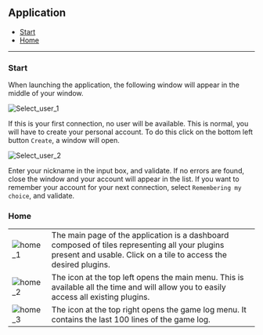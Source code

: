 ## Application
- [Start](#start)
- [Home](#home)

---

### Start
When launching the application, the following window will appear in the middle of your window.

![Select_user_1](./srcs/img/data/main_window/select_user_1.png)

If this is your first connection, no user will be available. This is normal, you will have to create your personal account. To do this click on the bottom left button ``Create``, a window will open.

![Select_user_2](./srcs/img/data/main_window/select_user_2.png)

Enter your nickname in the input box, and validate. If no errors are found, close the window and your account will appear in the list.
If you want to remember your account for your next connection, select ``Remembering my choice``, and validate.

### Home
| | |
| --- | --- |
| ![home_1](./srcs/img/data/main_window/home_1.png) | The main page of the application is a dashboard composed of tiles representing all your plugins present and usable. Click on a tile to access the desired plugins.  |
| ![home_2](./srcs/img/data/main_window/home_2.png) | The icon at the top left opens the main menu. This is available all the time and will allow you to easily access all existing plugins. |
| ![home_3](./srcs/img/data/main_window/home_3.png) | The icon at the top right opens the game log menu. It contains the last 100 lines of the game log. |
